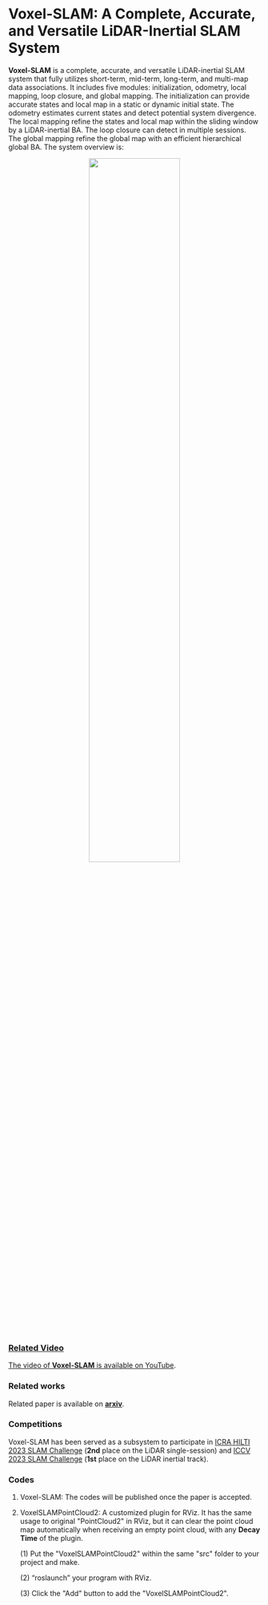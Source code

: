 # Voxel-SLAM: A Complete, Accurate, and Versatile LiDAR-Inertial SLAM System

**Voxel-SLAM** is a complete, accurate, and versatile LiDAR-inertial SLAM system that fully utilizes short-term, mid-term, long-term, and multi-map data associations. It includes five modules: initialization, odometry, local mapping, loop closure, and global mapping. The initialization can provide accurate states and local map in a static or dynamic initial state. The odometry estimates current states and detect potential system divergence. The local mapping refine the states and local map within the sliding window by a LiDAR-inertial BA. The loop closure can detect in multiple sessions. The global mapping refine the global map with an efficient hierarchical global BA. The system overview is:

<div align="center">
    <a href="https://youtu.be/Cg9W01aIUzE" target="_blank">
    <img src="./figure/systemoverview.png" width = 60% >
</div>

### Related Video

The video of **Voxel-SLAM** is available on [YouTube](https://youtu.be/Cg9W01aIUzE).

### Related works

Related paper is available on [**arxiv**](https://arxiv.org/abs/2410.08935).

### Competitions

Voxel-SLAM has been served as a subsystem to participate in [ICRA HILTI 2023 SLAM Challenge](https://hilti-challenge.com/leader-board-2023.html) (**2nd** place on the LiDAR single-session) and [ICCV 2023 SLAM Challenge](https://superodometry.com/iccv23_challenge_LiI) (**1st** place on the LiDAR inertial track).

### Codes

1. Voxel-SLAM: The codes will be published once the paper is accepted.

2. VoxelSLAMPointCloud2: A customized plugin for RViz. It has the same usage to original "PointCloud2" in RViz, but it can clear the point cloud map automatically when receiving an empty point cloud, with any **Decay Time** of the plugin. 

   (1) Put the "VoxelSLAMPointCloud2" within the same "src" folder to your project and make.

   (2) “roslaunch” your program with RViz. 

   (3) Click the "Add" button to add the "VoxelSLAMPointCloud2".

